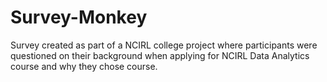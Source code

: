 # Survey-Monkey
Survey created as part of a NCIRL college project where participants were questioned on their background when applying for NCIRL Data Analytics course and why they chose course. 
